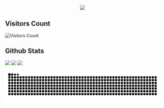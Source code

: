 <div align=center>
  <img src="https://readme-typing-svg.herokuapp.com/?center=true&vCenter=true&color=016EEA&width=800&lines=Welcome+to+my+profile;Hope+you+enjoy+:)" />
</div>
          
## Visitors Count
![Visitors Count](https://profile-counter.glitch.me/MaSStiK/count.svg)

## Github Stats
<!-- https://github-profile-summary-cards.vercel.app/demo.html -->
![](http://github-profile-summary-cards.vercel.app/api/cards/stats?username=MaSStiK&theme=github_dark)
![](http://github-profile-summary-cards.vercel.app/api/cards/repos-per-language?username=MaSStiK&theme=github_dark)
![](http://github-profile-summary-cards.vercel.app/api/cards/profile-details?username=MaSStiK&theme=github_dark)

<picture>
  <source media="(prefers-color-scheme: dark)" srcset="https://raw.githubusercontent.com/masstik/masstik/output/github-contribution-grid-snake-dark.svg">
  <source media="(prefers-color-scheme: light)" srcset="https://raw.githubusercontent.com/masstik/masstik/output/github-contribution-grid-snake.svg">
  <img alt="github contribution grid snake animation" src="https://raw.githubusercontent.com/masstik/masstik/output/github-contribution-grid-snake.svg">
</picture>
